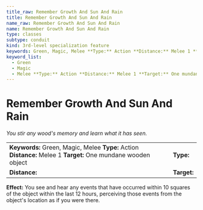 ```yaml
---
title_raw: Remember Growth And Sun And Rain
title: Remember Growth And Sun And Rain
name_raw: Remember Growth And Sun And Rain
name: Remember Growth And Sun And Rain
type: classes
subtype: conduit
kind: 3rd-level specialization feature
keywords: Green, Magic, Melee **Type:** Action **Distance:** Melee 1 **Target:** One mundane wooden object
keyword_list:
  - Green
  - Magic
  - Melee **Type:** Action **Distance:** Melee 1 **Target:** One mundane wooden object
---
```


# Remember Growth And Sun And Rain

*You stir any wood's memory and learn what it has seen.*

|                                                                                                                |             |
| :------------------------------------------------------------------------------------------------------------- | :---------- |
| **Keywords:** Green, Magic, Melee **Type:** Action **Distance:** Melee 1 **Target:** One mundane wooden object | **Type:**   |
| **Distance:**                                                                                                  | **Target:** |

**Effect:** You see and hear any events that have occurred within 10 squares of the object within the last 12 hours, perceiving those events from the object's location as if you were there.
